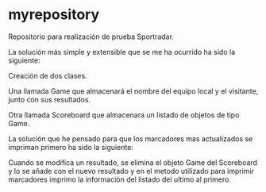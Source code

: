 # myrepository

Repositorio para realización de prueba Sportradar.

La solución más simple y extensible que se me ha ocurrido ha sido la siguiente:

Creación de dos clases. 

Una llamada Game que almacenará el nombre del equipo local y el visitante, junto con sus resultados. 

Otra llamada Scoreboard que almacenara un listado de objetos de tipo Game.

La solución que he pensado para que los marcadores mas actualizados se impriman primero ha sido la siguiente:

Cuando se modifica un resultado, se elimina el objeto Game del Scoreboard y lo se añade con el nuevo resultado y en el metodo utilizado para imprimir marcadores imprimo la información del listado del ultimo al primero.

